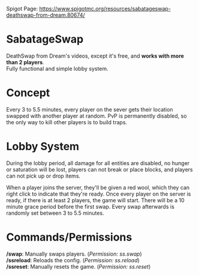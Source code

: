 Spigot Page: https://www.spigotmc.org/resources/sabatageswap-deathswap-from-dream.80674/
# SabatageSwap  
DeathSwap from Dream's videos, except it's free, and **works with more than 2 players**.  
Fully functional and simple lobby system.

# Concept
Every 3 to 5.5 minutes, every player on the sever gets their location swapped with another player at random. PvP is permanently disabled, so the only way to kill other players is to build traps.

# Lobby System
During the lobby period, all damage for all entities are disabled, no hunger or saturation will be lost, players can not break or place blocks, and players can not pick up or drop items.

When a player joins the server, they'll be given a red wool, which they can right click to indicate that they're ready. Once every player on the server is ready, if there is at least 2 players, the game will start. There will be a 10 minute grace period before the first swap. Every swap afterwards is randomly set between 3 to 5.5 minutes.

# Commands/Permissions
**/swap**: Manually swaps players. (*Permission: ss.swap*)\
**/ssreload**: Reloads the config. (*Permission: ss.reload*)\
**/ssreset**: Manually resets the game. (*Permission: ss.reset*)
